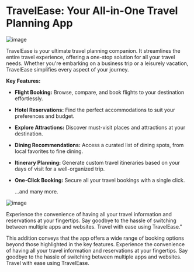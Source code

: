 # TravelEase: Your All-in-One Travel Planning App
![image](https://github.com/shriyansnaik/TravelEase/assets/66057990/d53d98b4-2225-4812-9b8a-339c50e866d6)

TravelEase is your ultimate travel planning companion. It streamlines the entire travel experience, offering a one-stop solution for all your travel needs. Whether you're embarking on a business trip or a leisurely vacation, TravelEase simplifies every aspect of your journey.

**Key Features:**

- **Flight Booking:** Browse, compare, and book flights to your destination effortlessly.
- **Hotel Reservations:** Find the perfect accommodations to suit your preferences and budget.
- **Explore Attractions:** Discover must-visit places and attractions at your destination.
- **Dining Recommendations:** Access a curated list of dining spots, from local favorites to fine dining.
- **Itinerary Planning:** Generate custom travel itineraries based on your days of visit for a well-organized trip.
- **One-Click Booking:** Secure all your travel bookings with a single click.
  
  ...and many more.

  
![image](https://github.com/shriyansnaik/TravelEase/assets/66057990/652bb328-aa39-469b-99a9-cd7ff2ea90ed)

Experience the convenience of having all your travel information and reservations at your fingertips. Say goodbye to the hassle of switching between multiple apps and websites. Travel with ease using TravelEase."

This addition conveys that the app offers a wide range of booking options beyond those highlighted in the key features.
Experience the convenience of having all your travel information and reservations at your fingertips. Say goodbye to the hassle of switching between multiple apps and websites. Travel with ease using TravelEase.
